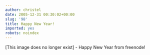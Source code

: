 ```yaml
---
author: christel
date: 2005-12-31 00:30:02+00:00
slug: '98'
title: Happy New Year!
imported: yes
robots: noindex
---
```

[This image does no longer exist] - Happy New Year from freenode!
